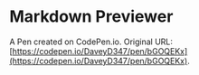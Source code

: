 # Markdown Previewer

A Pen created on CodePen.io. Original URL: [https://codepen.io/DaveyD347/pen/bGOQEKx](https://codepen.io/DaveyD347/pen/bGOQEKx).

